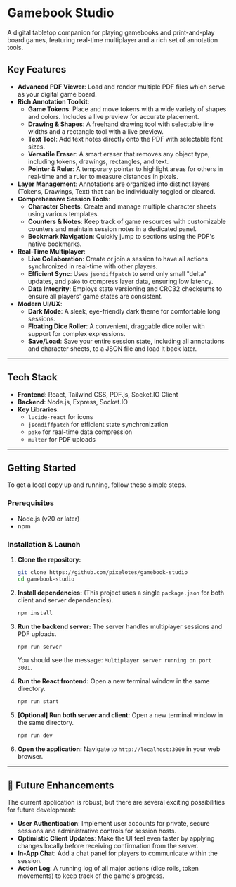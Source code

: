 # Gamebook Studio

A digital tabletop companion for playing gamebooks and print-and-play board games, featuring real-time multiplayer and a rich set of annotation tools.



## Key Features

* **Advanced PDF Viewer**: Load and render multiple PDF files which serve as your digital game board.
* **Rich Annotation Toolkit**:
    * **Game Tokens**: Place and move tokens with a wide variety of shapes and colors. Includes a live preview for accurate placement.
    * **Drawing & Shapes**: A freehand drawing tool with selectable line widths and a rectangle tool with a live preview.
    * **Text Tool**: Add text notes directly onto the PDF with selectable font sizes.
    * **Versatile Eraser**: A smart eraser that removes any object type, including tokens, drawings, rectangles, and text.
    * **Pointer & Ruler**: A temporary pointer to highlight areas for others in real-time and a ruler to measure distances in pixels.
* **Layer Management**: Annotations are organized into distinct layers (Tokens, Drawings, Text) that can be individually toggled or cleared.
* **Comprehensive Session Tools**:
    * **Character Sheets**: Create and manage multiple character sheets using various templates.
    * **Counters & Notes**: Keep track of game resources with customizable counters and maintain session notes in a dedicated panel.
    * **Bookmark Navigation**: Quickly jump to sections using the PDF's native bookmarks.
* **Real-Time Multiplayer**:
    * **Live Collaboration**: Create or join a session to have all actions synchronized in real-time with other players.
    * **Efficient Sync**: Uses `jsondiffpatch` to send only small "delta" updates, and `pako` to compress layer data, ensuring low latency.
    * **Data Integrity**: Employs state versioning and CRC32 checksums to ensure all players' game states are consistent.
* **Modern UI/UX**:
    * **Dark Mode**: A sleek, eye-friendly dark theme for comfortable long sessions.
    * **Floating Dice Roller**: A convenient, draggable dice roller with support for complex expressions.
    * **Save/Load**: Save your entire session state, including all annotations and character sheets, to a JSON file and load it back later.

---

## Tech Stack

* **Frontend**: React, Tailwind CSS, PDF.js, Socket.IO Client
* **Backend**: Node.js, Express, Socket.IO
* **Key Libraries**:
    * `lucide-react` for icons
    * `jsondiffpatch` for efficient state synchronization
    * `pako` for real-time data compression
    * `multer` for PDF uploads

---

## Getting Started

To get a local copy up and running, follow these simple steps.

### Prerequisites

* Node.js (v20 or later)
* npm

### Installation & Launch

1.  **Clone the repository:**
    ```sh
    git clone https://github.com/pixelotes/gamebook-studio
    cd gamebook-studio
    ```

2.  **Install dependencies:**
    (This project uses a single `package.json` for both client and server dependencies).
    ```sh
    npm install
    ```

3.  **Run the backend server:**
    The server handles multiplayer sessions and PDF uploads.
    ```sh
    npm run server
    ```
    You should see the message: `Multiplayer server running on port 3001`.

4.  **Run the React frontend:**
    Open a new terminal window in the same directory.
    ```sh
    npm run start
    ```

5.  **[Optional] Run both server and client:**
    Open a new terminal window in the same directory.
    ```sh
    npm run dev
    ```

6.  **Open the application:**
    Navigate to `http://localhost:3000` in your web browser.

---

## 🔮 Future Enhancements

The current application is robust, but there are several exciting possibilities for future development:

* **User Authentication**: Implement user accounts for private, secure sessions and administrative controls for session hosts.
* **Optimistic Client Updates**: Make the UI feel even faster by applying changes locally before receiving confirmation from the server.
* **In-App Chat**: Add a chat panel for players to communicate within the session.
* **Action Log**: A running log of all major actions (dice rolls, token movements) to keep track of the game's progress.
